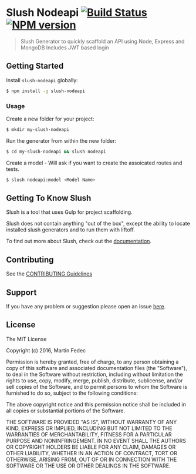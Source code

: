 # Slush Nodeapi [![Build Status](https://secure.travis-ci.org/amplitudesolutions/slush-nodeapi.png?branch=master)](https://travis-ci.org/amplitudesolutions/slush-nodeapi) [![NPM version](https://badge-me.herokuapp.com/api/npm/slush-nodeapi.png)](http://badges.enytc.com/for/npm/slush-nodeapi)

> Slush Generator to quickly scaffold an API using Node, Express and MongoDB
> Includes JWT based login

## Getting Started

Install `slush-nodeapi` globally:

```bash
$ npm install -g slush-nodeapi
```

### Usage

Create a new folder for your project:

```bash
$ mkdir my-slush-nodeapi
```

Run the generator from within the new folder:

```bash
$ cd my-slush-nodeapi && slush nodeapi
```

Create a model - Will ask if you want to create the assoicated routes and tests.
```bash
$ slush nodeapi:model <Model Name>
```

## Getting To Know Slush

Slush is a tool that uses Gulp for project scaffolding.

Slush does not contain anything "out of the box", except the ability to locate installed slush generators and to run them with liftoff.

To find out more about Slush, check out the [documentation](https://github.com/slushjs/slush).

## Contributing

See the [CONTRIBUTING Guidelines](https://github.com/amplitudesolutions/slush-nodeapi/blob/master/CONTRIBUTING.md)

## Support
If you have any problem or suggestion please open an issue [here](https://github.com/amplitudesolutions/slush-nodeapi/issues).

## License 

The MIT License

Copyright (c) 2016, Martin Fedec

Permission is hereby granted, free of charge, to any person
obtaining a copy of this software and associated documentation
files (the "Software"), to deal in the Software without
restriction, including without limitation the rights to use,
copy, modify, merge, publish, distribute, sublicense, and/or sell
copies of the Software, and to permit persons to whom the
Software is furnished to do so, subject to the following
conditions:

The above copyright notice and this permission notice shall be
included in all copies or substantial portions of the Software.

THE SOFTWARE IS PROVIDED "AS IS", WITHOUT WARRANTY OF ANY KIND,
EXPRESS OR IMPLIED, INCLUDING BUT NOT LIMITED TO THE WARRANTIES
OF MERCHANTABILITY, FITNESS FOR A PARTICULAR PURPOSE AND
NONINFRINGEMENT. IN NO EVENT SHALL THE AUTHORS OR COPYRIGHT
HOLDERS BE LIABLE FOR ANY CLAIM, DAMAGES OR OTHER LIABILITY,
WHETHER IN AN ACTION OF CONTRACT, TORT OR OTHERWISE, ARISING
FROM, OUT OF OR IN CONNECTION WITH THE SOFTWARE OR THE USE OR
OTHER DEALINGS IN THE SOFTWARE.

